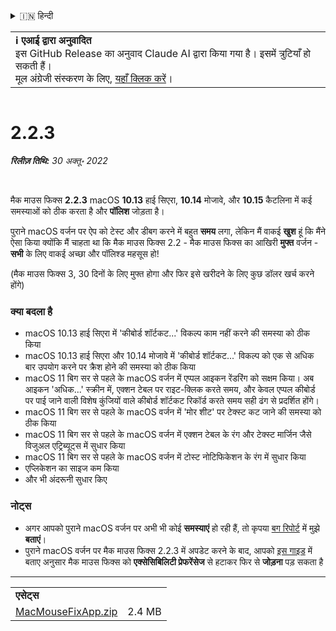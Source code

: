 <details>
<summary>🇮🇳 हिन्दी</summary>

[🇬🇧 English (GitHub Release)](https://github.com/noah-nuebling/mac-mouse-fix/releases/tag/2.2.3)\
[🇦🇩 Català](https://redirect.macmousefix.com/?target=mmf-release&tag=2.2.3&locale=ca)\
[🇩🇪 Deutsch](https://redirect.macmousefix.com/?target=mmf-release&tag=2.2.3&locale=de)\
[🇪🇸 Español](https://redirect.macmousefix.com/?target=mmf-release&tag=2.2.3&locale=es)\
[🇫🇷 Français](https://redirect.macmousefix.com/?target=mmf-release&tag=2.2.3&locale=fr)\
[🇮🇩 Indonesia](https://redirect.macmousefix.com/?target=mmf-release&tag=2.2.3&locale=id)\
[🇮🇹 Italiano](https://redirect.macmousefix.com/?target=mmf-release&tag=2.2.3&locale=it)\
[🇭🇺 Magyar](https://redirect.macmousefix.com/?target=mmf-release&tag=2.2.3&locale=hu)\
[🇳🇱 Nederlands](https://redirect.macmousefix.com/?target=mmf-release&tag=2.2.3&locale=nl)\
[🇵🇱 Polski](https://redirect.macmousefix.com/?target=mmf-release&tag=2.2.3&locale=pl)\
[🇧🇷 Português (Brasil)](https://redirect.macmousefix.com/?target=mmf-release&tag=2.2.3&locale=pt-BR)\
[🇵🇹 Português (Portugal)](https://redirect.macmousefix.com/?target=mmf-release&tag=2.2.3&locale=pt-PT)\
[🇷🇴 Română](https://redirect.macmousefix.com/?target=mmf-release&tag=2.2.3&locale=ro)\
[🇸🇪 Svenska](https://redirect.macmousefix.com/?target=mmf-release&tag=2.2.3&locale=sv)\
[🇻🇳 Tiếng Việt](https://redirect.macmousefix.com/?target=mmf-release&tag=2.2.3&locale=vi)\
[🇹🇷 Türkçe](https://redirect.macmousefix.com/?target=mmf-release&tag=2.2.3&locale=tr)\
[🇨🇿 Čeština](https://redirect.macmousefix.com/?target=mmf-release&tag=2.2.3&locale=cs)\
[🇬🇷 Ελληνικά](https://redirect.macmousefix.com/?target=mmf-release&tag=2.2.3&locale=el)\
[🇷🇺 Русский](https://redirect.macmousefix.com/?target=mmf-release&tag=2.2.3&locale=ru)\
[🇺🇦 Українська](https://redirect.macmousefix.com/?target=mmf-release&tag=2.2.3&locale=uk)\
[🇮🇱 עברית](https://redirect.macmousefix.com/?target=mmf-release&tag=2.2.3&locale=he)\
[🇸🇦 العربية](https://redirect.macmousefix.com/?target=mmf-release&tag=2.2.3&locale=ar)\
**🇮🇳 हिन्दी**\
[🇹🇭 ไทย](https://redirect.macmousefix.com/?target=mmf-release&tag=2.2.3&locale=th)\
[🇨🇳 中文 (简体)](https://redirect.macmousefix.com/?target=mmf-release&tag=2.2.3&locale=zh-Hans)\
[🇨🇳 中文 (繁體)](https://redirect.macmousefix.com/?target=mmf-release&tag=2.2.3&locale=zh-Hant)\
[🇭🇰 中文（香港)](https://redirect.macmousefix.com/?target=mmf-release&tag=2.2.3&locale=zh-HK)\
[🇯🇵 日本語](https://redirect.macmousefix.com/?target=mmf-release&tag=2.2.3&locale=ja)\
[🇰🇷 한국어](https://redirect.macmousefix.com/?target=mmf-release&tag=2.2.3&locale=ko)\
[Help translate Mac Mouse Fix to different languages!](https://github.com/noah-nuebling/mac-mouse-fix/discussions/731)
</details>
<table align=><td>
<b>ℹ️ एआई द्वारा अनुवादित</b><br>
इस GitHub Release का अनुवाद Claude AI द्वारा किया गया है। इसमें त्रुटियाँ हो सकती हैं।<br>
मूल अंग्रेजी संस्करण के लिए, <a href="https://github.com/noah-nuebling/mac-mouse-fix/releases/tag/2.2.3">यहाँ क्लिक करें</a>।
</td></table>

<table></table>

# 2.2.3
***रिलीज़ तिथि:** 30 अक्तू॰ 2022*

<br>

मैक माउस फिक्स **2.2.3** macOS **10.13** हाई सिएरा, **10.14** मोजावे, और **10.15** कैटलिना में कई समस्याओं को ठीक करता है और **पॉलिश** जोड़ता है।

पुराने macOS वर्जन पर ऐप को टेस्ट और डीबग करने में बहुत **समय** लगा, लेकिन मैं वाकई **खुश** हूं कि मैंने ऐसा किया क्योंकि मैं चाहता था कि मैक माउस फिक्स 2.2 - मैक माउस फिक्स का आखिरी **मुफ्त** वर्जन - **सभी** के लिए वाकई अच्छा और पॉलिश्ड महसूस हो!

(मैक माउस फिक्स 3, 30 दिनों के लिए मुफ्त होगा और फिर इसे खरीदने के लिए कुछ डॉलर खर्च करने होंगे)

### क्या बदला है

- macOS 10.13 हाई सिएरा में 'कीबोर्ड शॉर्टकट...' विकल्प काम नहीं करने की समस्या को ठीक किया
- macOS 10.13 हाई सिएरा और 10.14 मोजावे में 'कीबोर्ड शॉर्टकट...' विकल्प को एक से अधिक बार उपयोग करने पर क्रैश होने की समस्या को ठीक किया
- macOS 11 बिग सर से पहले के macOS वर्जन में एप्पल आइकन रेंडरिंग को सक्षम किया। अब आइकन 'अधिक...' स्क्रीन में, एक्शन टेबल पर राइट-क्लिक करते समय, और केवल एप्पल कीबोर्ड पर पाई जाने वाली विशेष कुंजियों वाले कीबोर्ड शॉर्टकट रिकॉर्ड करते समय सही ढंग से प्रदर्शित होंगे।
- macOS 11 बिग सर से पहले के macOS वर्जन में 'मोर शीट' पर टेक्स्ट कट जाने की समस्या को ठीक किया
- macOS 11 बिग सर से पहले के macOS वर्जन में एक्शन टेबल के रंग और टेक्स्ट मार्जिन जैसे विजुअल एट्रिब्यूट्स में सुधार किया
- macOS 11 बिग सर से पहले के macOS वर्जन में टोस्ट नोटिफिकेशन के रंग में सुधार किया
- एप्लिकेशन का साइज कम किया
- और भी अंदरूनी सुधार किए

### नोट्स

- अगर आपको पुराने macOS वर्जन पर अभी भी कोई **समस्याएं** हो रही हैं, तो कृपया [बग रिपोर्ट](https://noah-nuebling.github.io/mac-mouse-fix-feedback-assistant/?type=bug-report) में मुझे **बताएं**।
- पुराने macOS वर्जन पर मैक माउस फिक्स 2.2.3 में अपडेट करने के बाद, आपको [इस गाइड](https://github.com/noah-nuebling/mac-mouse-fix/discussions/101) में बताए अनुसार मैक माउस फिक्स को **एक्सेसिबिलिटी प्रेफरेंसेज** से हटाकर फिर से **जोड़ना** पड़ सकता है

---

<table align="start">
<tr>
    <td colspan=2>
        <b>एसेट्स</b>
    </td>
</tr>
<tr>
    <td><a href="https://github.com/noah-nuebling/mac-mouse-fix/releases/download/2.2.3/MacMouseFixApp.zip">MacMouseFixApp.zip</a></td>
    <td>2.4 MB</td>
</tr>
</table>
